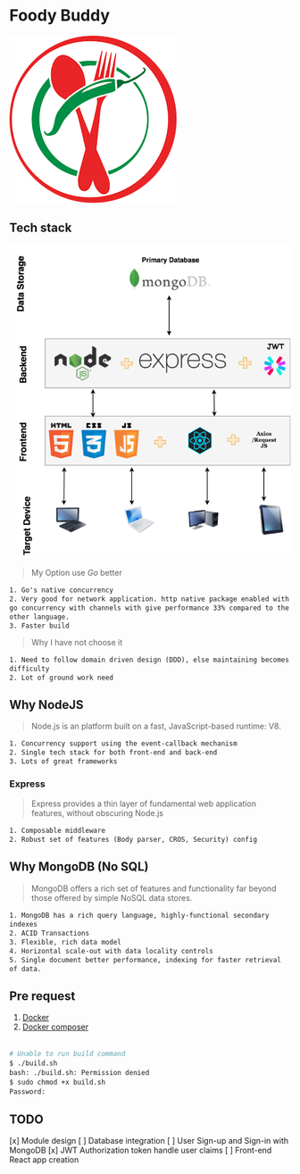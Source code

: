 # Foody Buddy

![image](logo.png)

## Tech stack
![image](src/public/img/tech_stack.png)

> My Option use *Go* better

    1. Go's native concurrency
    2. Very good for network application. http native package enabled with go concurrency with channels with give performance 33% compared to the other language.
    3. Faster build

> Why I have not choose it

    1. Need to follow domain driven design (DDD), else maintaining becomes difficulty
    2. Lot of ground work need

## Why NodeJS

> Node.js is an platform built on a fast, JavaScript-based runtime: V8.

    1. Concurrency support using the event-callback mechanism
    2. Single tech stack for both front-end and back-end
    3. Lots of great frameworks

### Express

> Express provides a thin layer of fundamental web application features, without obscuring Node.js 

    1. Composable middleware
    2. Robust set of features (Body parser, CROS, Security) config

## Why MongoDB (No SQL)

> MongoDB offers a rich set of features and functionality far beyond those offered by simple NoSQL data stores.

    1. MongoDB has a rich query language, highly-functional secondary indexes
    2. ACID Transactions
    3. Flexible, rich data model
    4. Horizontal scale-out with data locality controls
    5. Single document better performance, indexing for faster retrieval of data.

## Pre request

1. [Docker](https://runnable.com/docker/install-docker-on-linux)
2. [Docker composer](https://docs.docker.com/compose/install)

```bash

# Unable to run build command
$ ./build.sh
bash: ./build.sh: Permission denied
$ sudo chmod +x build.sh
Password:

```

## TODO
[x] Module design
[ ] Database integration
[ ] User Sign-up and Sign-in with MongoDB
[x] JWT Authorization token handle user claims
[ ] Front-end React app creation

